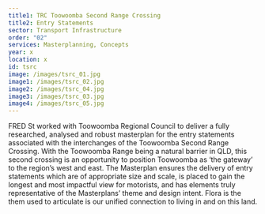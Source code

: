 ```yaml
---
title1: TRC Toowoomba Second Range Crossing
title2: Entry Statements
sector: Transport Infrastructure
order: "02"
services: Masterplanning, Concepts
year: x
location: x
id: tsrc
image: /images/tsrc_01.jpg
image1: /images/tsrc_02.jpg
image2: /images/tsrc_04.jpg
image3: /images/tsrc_03.jpg
image4: /images/tsrc_05.jpg
---
```


FRED St worked with Toowoomba Regional Council to deliver a fully
researched, analysed and robust masterplan for the entry statements associated
with the interchanges of the Toowoomba Second Range Crossing. With the
Toowoomba Range being a natural barrier in QLD, this second crossing is an
opportunity to position Toowoomba as ‘the gateway’ to the region’s west and
east. The Masterplan ensures the delivery of entry statements which are of
appropriate size and scale, is placed to gain the longest and most impactful
view for motorists, and has elements truly representative of the Masterplans’
theme and design intent. Flora is the them used to articulate is our unified
connection to living in and on this land.
